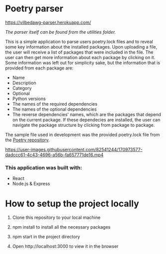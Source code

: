 # Poetry parser
https://vilbedawg-parser.herokuapp.com/

*The parser itself can be found from the utilities folder.*

This is a simple application to parse users poetry.lock files and to reveal some key information about the installed packages. Upon uploading a file, the user will receive a list of packages that were included in the file. The user can then get more information about each package by clicking on it. Some information was left out for simplicity sake, but the information that is provided from each package are:
* Name
* Description
* Category
* Optional
* Python versions
* The names of the required dependencies
* The names of the optional dependencies
* The reverse dependencies' names, which are the packages that depend on the current package. If these dependecies are installed, the user can navigate the package structure by clicking from package to package.

The sample file used in development was the provided poetry.lock file from the [Poetry repository](https://github.com/python-poetry/poetry/blob/70e8e8ed1da8c15041c3054603088fce59e05829/poetry.lock). 



https://user-images.githubusercontent.com/82541244/170973577-dadccc61-4c43-4696-a56b-fa657771de16.mp4


### This application was built with:
* React
* Node.js & Express

# How to setup the project locally

1. Clone this repository to your local machine

2. npm install to install all the necessary packages

3. npm start in the project directory

4. Open http://localhost:3000 to view it in the browser
